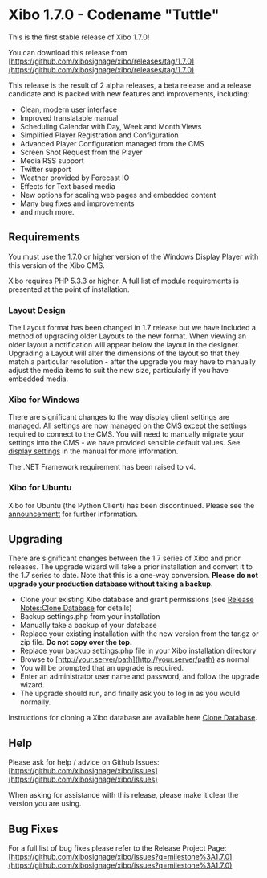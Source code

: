 <!--toc=getting_started-->
# Xibo 1.7.0 - Codename "Tuttle"</span>

This is the first stable release of Xibo 1.7.0!

You can download this release from [https://github.com/xibosignage/xibo/releases/tag/1.7.0](https://github.com/xibosignage/xibo/releases/tag/1.7.0)

This release is the result of 2 alpha releases, a beta release and a release candidate and is packed with new features and improvements, including:

 * Clean, modern user interface
 * Improved translatable manual
 * Scheduling Calendar with Day, Week and Month Views
 * Simplified Player Registration and Configuration
 * Advanced Player Configuration managed from the CMS
 * Screen Shot Request from the Player
 * Media RSS support
 * Twitter support
 * Weather provided by Forecast IO
 * Effects for Text based media
 * New options for scaling web pages and embedded content
 * Many bug fixes and improvements
 * and much more.


## Requirements
You must use the 1.7.0 or higher version of the Windows Display Player with this version of the Xibo CMS.

Xibo requires PHP 5.3.3 or higher. A full list of module requirements is presented at the point of installation.

### Layout Design
The Layout format has been changed in 1.7 release but we have included a method of upgrading older Layouts to the new format. When viewing an older layout a notification will appear below the layout in the designer. Upgrading a Layout will alter the dimensions of the layout so that they match a particular resolution - after the upgrade you may have to manually adjust the media items to suit the new size, particularly if you have embedded media.

### Xibo for Windows
There are significant changes to the way display client settings are managed. All settings are now managed on the CMS except the settings required to connect to the CMS. You will need to manually migrate your settings into the CMS - we have provided sensible default values. See [display settings](displays_settings.html) in the manual for more information.

The .NET Framework requirement has been raised to v4.

### Xibo for Ubuntu
Xibo for Ubuntu (the Python Client) has been discontinued. Please see the [announcementt](http://xibo.org.uk/2014/12/15/xibo-for-ubuntu-alpha-discontinuation-notice/) for further information.

## Upgrading
There are significant changes between the 1.7 series of Xibo and prior releases. The upgrade wizard will take a prior installation and convert it to the 1.7 series to date. Note that this is a one-way conversion. **Please do not upgrade your production database without taking a backup.**

*   Clone your existing Xibo database and grant permissions (see [Release Notes:Clone Database](release_notes_clonedb.html "Clone Database") for details)
*   Backup settings.php from your installation
*   Manually take a backup of your database
*   Replace your existing installation with the new version from the tar.gz or zip file. **Do not copy over the top.**
*   Replace your backup settings.php file in your Xibo installation directory
*   Browse to [http://your.server/path](http://your.server/path) as normal
*   You will be prompted that an upgrade is required.
*   Enter an administrator user name and password, and follow the upgrade wizard.
*   The upgrade should run, and finally ask you to log in as you would normally.

Instructions for cloning a Xibo database are available here [Clone Database](release_notes_clonedb.html "Clone Database").

## Help

Please ask for help / advice on Github Issues: [https://github.com/xibosignage/xibo/issues](https://github.com/xibosignage/xibo/issues)

When asking for assistance with this release, please make it clear the version you are using.

## Bug Fixes

For a full list of bug fixes please refer to the Release Project Page: [https://github.com/xibosignage/xibo/issues?q=milestone%3A1.7.0](https://github.com/xibosignage/xibo/issues?q=milestone%3A1.7.0)